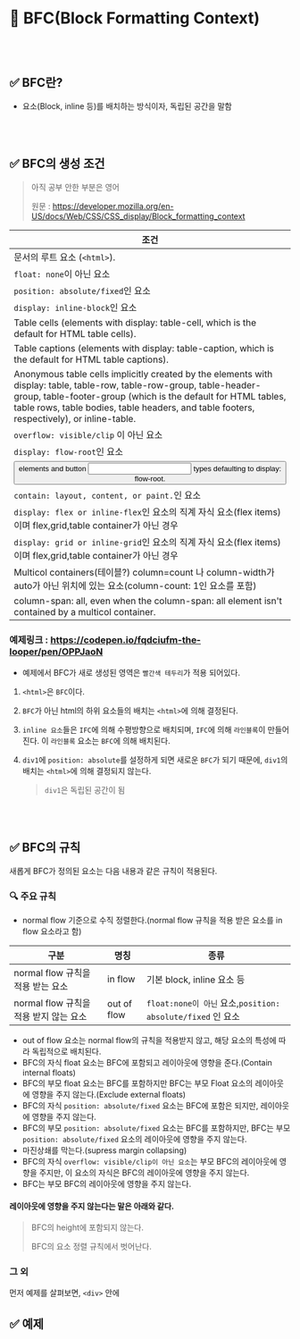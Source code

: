 # 📝 BFC(Block Formatting Context)

<br></br>
## ✅ BFC란?
- 요소(Block, inline 등)를 배치하는 방식이자, 독립된 공간을 말함


<br></br>
## ✅ BFC의 생성 조건

> 아직 공부 안한 부분은 영어
> 
> 원문 : https://developer.mozilla.org/en-US/docs/Web/CSS/CSS_display/Block_formatting_context

|조건|
|---|
|문서의 루트 요소 (`<html>`).|
|`float: none`이 아닌 요소|
|`position: absolute/fixed`인 요소|
|`display: inline-block`인 요소|
|Table cells (elements with display: table-cell, which is the default for HTML table cells).|
|Table captions (elements with display: table-caption, which is the default for HTML table captions).|
|Anonymous table cells implicitly created by the elements with display: table, table-row, table-row-group, table-header-group, table-footer-group (which is the default for HTML tables, table rows, table bodies, table headers, and table footers, respectively), or inline-table.|
|`overflow: visible/clip` 이 아닌 요소|
|`display: flow-root`인 요소|
|<button> elements and button <input> types defaulting to display: flow-root.|
|`contain: layout, content, or paint.`인 요소|
|`display: flex or inline-flex`인 요소의 직계 자식 요소(flex items)이며 flex,grid,table container가 아닌 경우|
|`display: grid or inline-grid`인 요소의 직계 자식 요소(flex items)이며 flex,grid,table container가 아닌 경우|
|Multicol containers(테이블?) column=count 나 column-width가 auto가 아닌 위치에 있는 요소(column-count: 1인 요소를 포함)|
|column-span: all, even when the column-span: all element isn't contained by a multicol container.|

### 예제링크 : https://codepen.io/fqdciufm-the-looper/pen/OPPJaoN
- 예제에서 BFC가 새로 생성된 영역은 `빨간색 테두리`가 적용 되어있다.

1. `<html>`은 `BFC`이다.
2. `BFC`가 아닌 html의 하위 요소들의 배치는 `<html>`에 의해 결정된다.
3. `inline 요소`들은 `IFC`에 의해 수평방향으로 배치되며, `IFC`에 의해 `라인블록`이 만들어진다. 이 `라인블록` 요소는 `BFC`에 의해 배치된다.
4. `div1`에 `position: absolute`를 설정하게 되면 새로운 `BFC`가 되기 때문에, `div1`의 배치는 `<html>`에 의해 결정되지 않는다.

    > `div1`은 독립된 공간이 됨

<br></br>
## ✅ BFC의 규칙
새롭게 BFC가 정의된 요소는 다음 내용과 같은 규칙이 적용된다.

### 🔍 주요 규칙
- normal flow 기준으로 수직 정렬한다.(normal flow 규칙을 적용 받은 요소를 in flow 요소라고 함)

|구분| 명칭| 종류 |
|-|-|-|
|normal flow 규칙을 적용 받는 요소| in flow | 기본 block, inline 요소 등 |
|normal flow 규칙을 적용 받지 않는 요소 | out of flow | `float:none이 아닌` 요소,`position: absolute/fixed` 인 요소 |
  
- out of flow 요소는 normal flow의 규칙을 적용받지 않고, 해당 요소의 특성에 따라 독립적으로 배치된다.
- BFC의 자식 float 요소는 BFC에 포함되고 레이아웃에 영향을 준다.(Contain internal floats)
- BFC의 부모 float 요소는 BFC를 포함하지만 BFC는 부모 Float 요소의 레이아웃에 영향을 주지 않는다.(Exclude external floats)
- BFC의 자식 `position: absolute/fixed` 요소는 BFC에 포함은 되지만, 레이아웃에 영향을 주지 않는다.
- BFC의 부모 `position: absolute/fixed` 요소는 BFC를 포함하지만, BFC는 부모 `position: absolute/fixed` 요소의 레이아웃에 영향을 주지 않는다.
- 마진상쇄를 막는다.(supress margin collapsing)
- BFC의 자식 `overflow: visible/clip이 아닌 요소`는 부모 BFC의 레이아웃에 영향을 주지만, 이 요소의 자식은 BFC의 레이아웃에 영향을 주지 않는다.
- BFC는 부모 BFC의 레이아웃에 영향을 주지 않는다.

#### 레이아웃에 영향을 주지 않는다는 말은 아래와 같다.
> BFC의 height에 포함되지 않는다.
> 
> BFC의 요소 정렬 규칙에서 벗어난다.

### 그 외


먼저 예제를 살펴보면, `<div>` 안에 

## ✅ 예제
